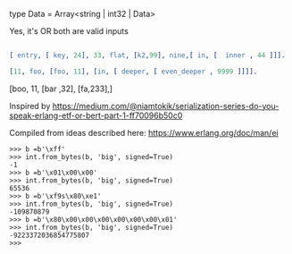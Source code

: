 type Data = Array<string | int32 | Data>

Yes, it's OR
both are valid inputs 

```erlang

[ entry, [ key, 24], 33, flat, [k2,99], nine,[ in, [  inner , 44 ]]].

[11, foo, [foo, 11], [in, [ deeper, [ even_deeper , 9999 ]]]].

```

[boo, 11, [bar ,32], [fa,233],]

Inspired by https://medium.com/@niamtokik/serialization-series-do-you-speak-erlang-etf-or-bert-part-1-ff70096b50c0

Compiled from ideas described here: https://www.erlang.org/doc/man/ei


```
>>> b =b'\xff'
>>> int.from_bytes(b, 'big', signed=True)
-1
>>> b =b'\x01\x00\x00'
>>> int.from_bytes(b, 'big', signed=True)
65536
>>> b =b'\xf9s\x80\xe1'
>>> int.from_bytes(b, 'big', signed=True)
-109870879
>>> b =b'\x80\x00\x00\x00\x00\x00\x00\x01'
>>> int.from_bytes(b, 'big', signed=True)
-9223372036854775807
>>> 
```
